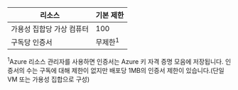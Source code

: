 리소스|기본 제한
---|---
가용성 집합당 가상 컴퓨터 | 100 
구독당 인증서|무제한<sup>1</sup>

<sup>1</sup>Azure 리소스 관리자를 사용하면 인증서는 Azure 키 자격 증명 모음에 저장됩니다. 인증서의 수는 구독에 대해 제한이 없지만 배포당 1MB의 인증서 제한이 있습니다.(단일 VM 또는 가용성 집합으로 구성)

<!---HONumber=Oct15_HO3-->